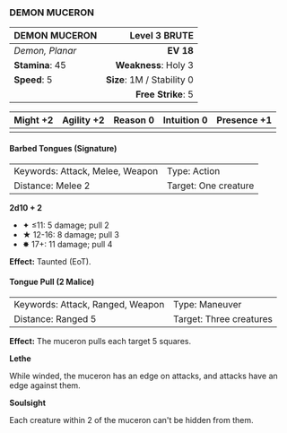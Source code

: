 ### DEMON MUCERON

| DEMON MUCERON   |          **Level 3 BRUTE** |
| :-------------- | -------------------------: |
| *Demon, Planar* |                  **EV 18** |
| **Stamina**: 45 |       **Weakness**: Holy 3 |
| **Speed**: 5    | **Size**: 1M / Stability 0 |
|                 |         **Free Strike**: 5 |

| **Might** +2 | **Agility** +2 | **Reason** 0 | **Intuition** 0 | **Presence** +1 |
| ------------ | -------------- | ------------ | --------------- | --------------- |
|              |                |              |                 |                 |

#### Barbed Tongues (Signature)

|                                 |                      |
| :------------------------------ | :------------------- |
| Keywords: Attack, Melee, Weapon | Type: Action         |
| Distance: Melee 2               | Target: One creature |

**2d10 + 2**

- ✦ ≤11: 5 damage; pull 2
- ★ 12-16: 8 damage; pull 3
- ✸ 17+: 11 damage; pull 4

**Effect:** Taunted (EoT).

#### Tongue Pull (2 Malice)

|                                  |                         |
| :------------------------------- | :---------------------- |
| Keywords: Attack, Ranged, Weapon | Type: Maneuver          |
| Distance: Ranged 5               | Target: Three creatures |

**Effect:** The muceron pulls each target 5 squares.

**Lethe**

While winded, the muceron has an edge on attacks, and attacks have an edge against them.

**Soulsight**

Each creature within 2 of the muceron can't be hidden from them.
